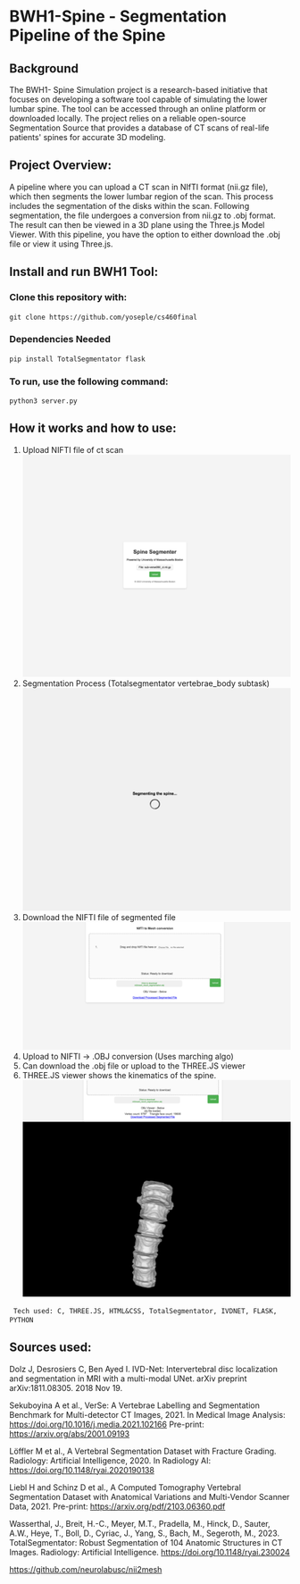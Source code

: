 # BWH1-Spine - Segmentation Pipeline of the Spine 

## Background
The BWH1- Spine Simulation project is a research-based initiative that focuses on developing a software tool capable of simulating the lower lumbar spine. The tool can be accessed through an online platform or downloaded locally. The project relies on a reliable open-source Segmentation Source that provides a database of CT scans of real-life patients' spines for accurate 3D modeling.

## Project Overview:

A pipeline where you can upload a CT scan in NIfTI format (nii.gz file), which then segments the lower lumbar region of the scan. This process includes the segmentation of the disks within the scan. Following segmentation, 
the file undergoes a conversion from nii.gz to .obj format. The result can then be viewed in a 3D plane using the Three.js Model Viewer. With this pipeline, you have the option to either download the .obj file or view it using
Three.js.

## Install and run BWH1 Tool:
### Clone this repository with:
```
git clone https://github.com/yoseple/cs460final
```
### Dependencies Needed
```
pip install TotalSegmentator flask
```
### To run, use the following command:
```
python3 server.py
```


## How it works and how to use:
1. Upload NIFTI file of ct scan
![alt text](https://github.com/yoseple/BWH1/blob/main/screenshots/upload.png "Upload")
2. Segmentation Process (Totalsegmentator vertebrae_body subtask) 
![alt text](https://github.com/yoseple/BWH1/blob/main/screenshots/loading.png "Loading")
3. Download the NIFTI file of segmented file
![alt text](https://github.com/yoseple/BWH1/blob/main/screenshots/download.png "Download")
4. Upload to NIFTI -> .OBJ conversion (Uses marching algo)
5. Can download the .obj file or upload to the THREE.JS viewer
6. THREE.JS viewer shows the kinematics of the spine.
![alt text](https://github.com/yoseple/BWH1/blob/main/screenshots/3d.png "Three.js")




   

```
 Tech used: C, THREE.JS, HTML&CSS, TotalSegmentator, IVDNET, FLASK, PYTHON
```











## Sources used: 
  Dolz J, Desrosiers C, Ben Ayed I. IVD-Net: Intervertebral disc localization and segmentation in MRI with a multi-modal UNet. arXiv preprint arXiv:1811.08305. 2018 Nov 19.

  Sekuboyina A et al., VerSe: A Vertebrae Labelling and Segmentation Benchmark for Multi-detector CT Images, 2021.
  In Medical Image Analysis: https://doi.org/10.1016/j.media.2021.102166
  Pre-print: https://arxiv.org/abs/2001.09193

  Löffler M et al., A Vertebral Segmentation Dataset with Fracture Grading. Radiology: Artificial Intelligence, 2020.
  In Radiology AI: https://doi.org/10.1148/ryai.2020190138

  Liebl H and Schinz D et al., A Computed Tomography Vertebral Segmentation Dataset with Anatomical Variations and Multi-Vendor Scanner Data, 2021.
  Pre-print: https://arxiv.org/pdf/2103.06360.pdf

  Wasserthal, J., Breit, H.-C., Meyer, M.T., Pradella, M., Hinck, D., Sauter, A.W., Heye, T., Boll, D., Cyriac, J., Yang, S., Bach, M., Segeroth, M., 2023. TotalSegmentator: Robust Segmentation of 104 Anatomic Structures in CT Images. Radiology: Artificial Intelligence. https://doi.org/10.1148/ryai.230024
    
  https://github.com/neurolabusc/nii2mesh
